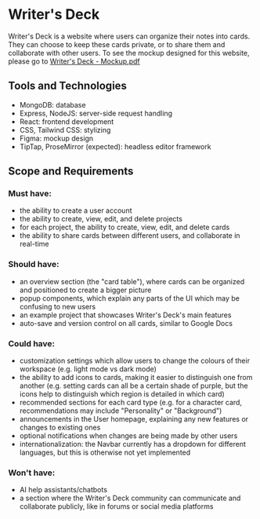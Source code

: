 # Writer's Deck

Writer's Deck is a website where users can organize their notes into cards. They can choose to keep these cards private, or to share them and collaborate with other users. To see the mockup designed for this website, please go to [Writer's Deck - Mockup.pdf](https://github.com/Salina-Bee/writers-deck/blob/main/Writer's%20Deck%20-%20Mockup.pdf)

## Tools and Technologies
- MongoDB: database
- Express, NodeJS: server-side request handling
- React: frontend development
- CSS, Tailwind CSS: stylizing
- Figma: mockup design
- TipTap, ProseMirror (expected): headless editor framework
   
## Scope and Requirements

### Must have:
- the ability to create a user account
- the ability to create, view, edit, and delete projects
- for each project, the ability to create, view, edit, and delete cards
- the ability to share cards between different users, and collaborate in real-time 

### Should have:
- an overview section (the "card table"), where cards can be organized and positioned to create a bigger picture
- popup components, which explain any parts of the UI which may be confusing to new users
- an example project that showcases Writer's Deck's main features
- auto-save and version control on all cards, similar to Google Docs

### Could have:
- customization settings which allow users to change the colours of their workspace (e.g. light mode vs dark mode)
- the ability to add icons to cards, making it easier to distinguish one from another (e.g. setting cards can all be a certain shade of purple, but the icons help to distinguish which region is detailed in which card)
- recommended sections for each card type (e.g. for a character card, recommendations may include "Personality" or "Background")
- announcements in the User homepage, explaining any new features or changes to existing ones
- optional notifications when changes are being made by other users
- internationalization: the Navbar currently has a dropdown for different languages, but this is otherwise not yet implemented

### Won't have:
- AI help assistants/chatbots
- a section where the Writer's Deck community can communicate and collaborate publicly, like in forums or social media platforms


